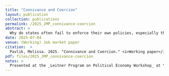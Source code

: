 ```yaml
---
title: "Connivance and Coercion"
layout: publication
collection: publications
permalink: /2025_JMP_connivance-coercion
abstract: > 
  Why do states often fail to enforce their own policies, especially those governing the poor and vulnerable? This paper investigates this question in the context of modern-day Nigeria, a decades-old democracy which nevertheless features high levels of violence and exploitation. I provide a conceptual framework I dub 'connivance,' which outlines how enabling such exploitation is functional for states insofar as it empowers non-state allies who benefit from the vulnerability of regulated populations. Diverging from existing approaches, which characterize uneven enforcement against the poor as benevolent, I detail how states 'produce precarity' in vulnerable citizens through uneven enforcement of their own policies. I focus on the role of transport unions in Lagos, Nigeria - extractive actors who exploit drivers, and work as purveyors of electoral violence for the ruling party - in determining state enforcement of a ban on okada motorcycle taxis in the state. First, using evidence from several months fieldwork in Lagos; as well as an original networked dataset of the Lagos transport union, I show how the Lagos State Government's selective enforcement of its ban on motorcycle taxis was preceded by driver threats of secession amidst union extortion. Second, I use original geocoded data on enforcement locations, union territory, and traffic patterns along the Lagos road network to show how the political geography of the ban's enforcement displaces riders into areas controlled by the union. Third and finally, I exploit the timing of a surprising election result to show how a shock to state reliance on the union affects enforcement patterns. This paper not only explores how states can exploit an understudied `enforcement lever' to usurp democratic institutions and redistribute to their allies, but how powerful - but not necessarily criminal - groups can trade extralegal violence for such redistribution.
date: 2025-07-04
venue: (Working) Job market paper
citation:  > 
  Pavlik, Melissa. 2025. "Connivance and Coercion." <i>Working paper</i>.
pdf: files/2025_JMP_connivance-coercion
notes: >
  Presented at the _Leitner Program on Political Economy Workshop_ at Yale University (2023, 2025), the _American Political Science Association (APSA)_ annual conference 2024, the _APSA Comparative Labor Politics Workshop_ 2025, the _Norteast Workshop on Empirical Political Science (NEWEPS)_ 2025, the _Boston-area Working Group on African Political Economy (BWGAPE)_ 2025, and the _European Political Science Association (EPSA)_ annual conference 2025. Support was provided by the Yale MacMillian Center on International and Area Studies and from The National Science Foundation (NSF)'s APSA Doctoral Dissertation Research Improvement Grant (DDRIG) 2023.
---
```

